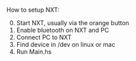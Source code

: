 How to setup NXT:

0. Start NXT, usually via the orange button
2. Enable bluetooth on NXT and PC
3. Connect PC to NXT
4. Find device in /dev on linux or mac
5. Run Main.hs